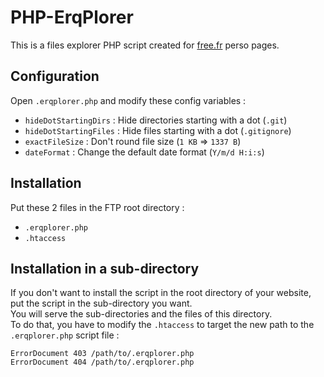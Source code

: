 # PHP-ErqPlorer

This is a files explorer PHP script created for [free.fr](https://www.free.fr) perso pages.

## Configuration

Open `.erqplorer.php` and modify these config variables :
- `hideDotStartingDirs` : Hide directories starting with a dot (`.git`)
- `hideDotStartingFiles` : Hide files starting with a dot (`.gitignore`)
- `exactFileSize` : Don't round file size (`1 KB` => `1337 B`)
- `dateFormat` : Change the default date format (`Y/m/d H:i:s`)

## Installation

Put these 2 files in the FTP root directory :
- `.erqplorer.php`
- `.htaccess`

## Installation in a sub-directory

If you don't want to install the script in the root directory of your website, put the script in the sub-directory you want.  
You will serve the sub-directories and the files of this directory.  
To do that, you have to modify the `.htaccess` to target the new path to the `.erqplorer.php` script file :

    ErrorDocument 403 /path/to/.erqplorer.php
    ErrorDocument 404 /path/to/.erqplorer.php

